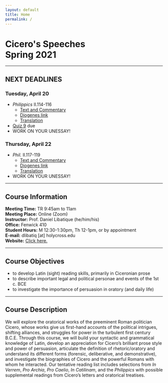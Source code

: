 ```yaml
---
layout: default
title: Home
permalink: /
---
```


# Cicero's Speeches<br>Spring 2021

***

## NEXT DEADLINES

### Tuesday, April 20
* *Philippics* II.114-116
  * [Text and Commentary](http://dcc.dickinson.edu/cicero-philippics/ii-114)
  * [Diogenes link](https://d.iogen.es/web/fileDisplay?ver=1.005&user=acad&host=local&filePath=texts/Perseus_Latin/data/phi0474/phi035/phi0474.phi035.perseus-lat2.xml)
  * [Translation](https://drive.google.com/file/d/1Vx33fCZnyOLPktPQs09adGhmwl4OuYZE/view?usp=sharing)
* [Quiz 9](https://hc.instructure.com/courses/3519/assignments/32248) due
* WORK ON YOUR UNESSAY!

### Thursday, April 22
* *Phil.* II.117-119
  * [Text and Commentary](http://dcc.dickinson.edu/cicero-philippics/ii-114)
  * [Diogenes link](https://d.iogen.es/web/fileDisplay?ver=1.005&user=acad&host=local&filePath=texts/Perseus_Latin/data/phi0474/phi035/phi0474.phi035.perseus-lat2.xml)
  * [Translation](https://drive.google.com/file/d/1Vx33fCZnyOLPktPQs09adGhmwl4OuYZE/view?usp=sharing)
* WORK ON YOUR UNESSAY!

***

## Course Information

**Meeting Time:** TR 9:45am to 11am  
**Meeting Place:**  Online (Zoom)  
**Instructor:** Prof. Daniel Libatique (he/him/his)  
**Office:** Fenwick 410  
**Student Hours:** M 12:30-1:30pm, Th 12-1pm, or by appointment  
**E-mail:** dlibatiq [at] holycross.edu  
**Website:** [Click here.](https://libatique.info)

***

## Course Objectives

* to develop Latin (sight) reading skills, primarily in Ciceronian prose
* to describe important legal and political personae and events of the 1st c. BCE
* to investigate the importance of persuasion in oratory (and daily life)

***

## Course Description

We will explore the oratorical works of the preeminent Roman politician Cicero, whose works give us first-hand accounts of the political intrigues, shifting alliances, and struggles for power in the turbulent first century B.C.E. Through this course, we will build your syntactic and grammatical knowledge of Latin, develop an appreciation for Cicero’s brilliant prose style and power of persuasion, articulate the definition of rhetoric/oratory and understand its different forms (forensic, deliberative, and demonstrative), and investigate the biographies of Cicero and the powerful Romans with whom he interacted. Our tentative reading list includes selections from *In Verrem*, *Pro Archia*, *Pro Caelio*, *In Catilinam*, and the *Philippics* with possible supplemental readings from Cicero’s letters and oratorical treatises.
